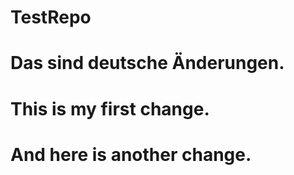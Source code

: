 # TestRepo
#
# Das sind deutsche Änderungen.
#
# This is my first change.
# And here is another change.
